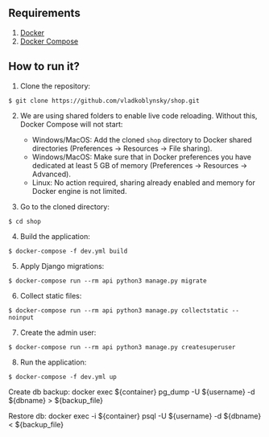 ## Requirements
1. [Docker](https://docs.docker.com/install/)
2. [Docker Compose](https://docs.docker.com/compose/install/)

## How to run it?

1. Clone the repository:

```
$ git clone https://github.com/vladkoblynsky/shop.git
```

2. We are using shared folders to enable live code reloading. Without this, Docker Compose will not start:
    - Windows/MacOS: Add the cloned `shop` directory to Docker shared directories (Preferences -> Resources -> File sharing).
    - Windows/MacOS: Make sure that in Docker preferences you have dedicated at least 5 GB of memory (Preferences -> Resources -> Advanced).
    - Linux: No action required, sharing already enabled and memory for Docker engine is not limited.

3. Go to the cloned directory:
```
$ cd shop
```

4. Build the application:
```
$ docker-compose -f dev.yml build
```

5. Apply Django migrations:
```
$ docker-compose run --rm api python3 manage.py migrate
```

6. Collect static files:
```
$ docker-compose run --rm api python3 manage.py collectstatic --noinput
```

7. Create the admin user:
```
$ docker-compose run --rm api python3 manage.py createsuperuser
```

8. Run the application:
```
$ docker-compose -f dev.yml up
```

Create db backup: docker exec ${container} pg_dump -U ${username} -d ${dbname} > ${backup_file}

Restore db: docker exec -i ${container} psql -U ${username} -d ${dbname} < ${backup_file}